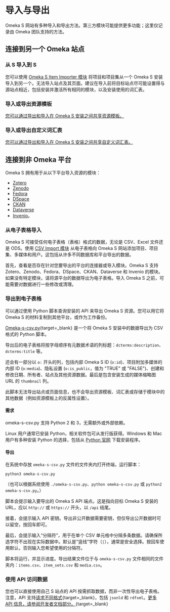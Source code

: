 # 导入与导出

Omeka S 网站有多种导入和导出方法。第三方模块可能提供更多功能；这里仅记录由 Omeka 团队支持的方法。

## 连接到另一个 Omeka 站点

### 从 S 导入到 S

您可以使用 [Omeka S Item Importer 模块](modules/ositemimporter.md) 将项目和项目集从一个 Omeka S 安装导入到另一个。无法导入站点及其页面。建议在导入前将目标站点尽可能设置得与源站点相近，包括安装并激活所有相同的模块，以及安装使用的词汇表。

### 导入或导出资源模板

[您可以通过导出和导入在 Omeka S 安装之间共享资源模板。](https://omeka.org/s/docs/user-manual/content/resource-template/#share-resource-templates)

### 导入或导出自定义词汇表

[您可以通过导出和导入在 Omeka S 安装之间共享自定义词汇表。](https://omeka.org/s/docs/user-manual/modules/customvocab/#manage-custom-vocabs)

## 连接到非 Omeka 平台

Omeka S 拥有用于从以下平台导入资源的模块：

- [Zotero](modules/zoteroimport.md)
- [Zenodo](modules/datarepositoryconnector.md)
- [Fedora](modules/fedoraconnector.md)
- [DSpace](modules/dspaceconnector.md)
- [CKAN](modules/datarepositoryconnector.md)
- [Dataverse](modules/datarepositoryconnector.md)
- [Invenio](modules/datarepositoryconnector.md)。

### 从电子表格导入

Omeka S 可接受任何电子表格（表格）格式的数据，无论是 CSV、Excel 文件还是 ODS。使用 [CSV Import 模块](modules/csvimport.md) 从电子表格向 Omeka S 网站添加项目、项目集、多媒体和用户。这包括从许多不同数据库和平台导出的数据。

首先，查看是否存在针对您要导出的平台的连接器或导入模块。Omeka S 支持 Zotero、Zenodo、Fedora、DSpace、CKAN、Dataverse 和 Invenio 的模块。如果没有特定模块，请将源平台的数据导出为电子表格。导入 Omeka S 之前，可能需要对数据进行一些修改或清理。

### 导出到电子表格

可以通过使用 Python 脚本查询安装的 API 来导出 Omeka S 资源。您可以用它将 Omeka S 的材料复制到其他平台，或作为工作备份。

[Omeka-s-csv.py](https://github.com/omeka/omeka-s-csv.py){target=_blank} 是一个将 Omeka S 安装中的数据导出为 CSV 格式的 Python 脚本。

导出后的电子表格将按字母顺序有元数据术语的列标题：`dcterms:description`、`dcterms:title` 等。

还会有一部分以 `o:` 开头的列，包括内部 Omeka S ID (`o:id`)、项目附加多媒体的内部 ID (`o:media`)、隐私设置 (`o:is_public`，值为 "TRUE" 或 "FALSE")、创建和修改日期、所有者、站点及其他资源数据。最后是包含安装生成的媒体缩略图 URL 的 `thumbnail` 列。

此脚本无法导出站点或页面信息，也不会导出资源模板、词汇表或存储于模块中的其他数据（例如资源模板上的反属性设置）。

#### 需求

omeka-s-csv.py 支持 Python 2 和 3，无需额外或外部依赖。

Linux 用户通常已安装 Python，相关软件包可从发行版获得。Windows 和 Mac 用户有多种安装 Python 的选择，包括从 [Python 官网](https://www.python.org/downloads/) 下载安装程序。

#### 导出

在系统中存放 `omeka-s-csv.py` 文件的文件夹内打开终端，运行脚本：

```
python3 omeka-s-csv.py
```
（也可以根据系统使用 `./omeka-s-csv.py`、`python omeka-s-csv.py` 或 `python2 omeka-s-csv.py`。）

脚本会提示输入要导出的 Omeka S API 端点。这是指向目标 Omeka S 安装的 URL，应以 `http://` 或 `https://` 开头，以 `/api` 结尾。

接着，会提示输入 API 密钥。导出非公开数据需要密钥，但仅导出公开数据时可以留空，按回车即可。

最后，会提示输入“分隔符”，用于在单个 CSV 单元格中分隔多条数据。请确保所选字符不出现在实际数据中。默认是“竖线”字符（`|`），通常是安全选择。按回车使用默认，否则输入您希望使用的分隔符。

脚本将运行，并显示进度。导出结果文件位于与 `omeka-s-csv.py` 文件相同的文件夹内：`items.csv`、`item_sets.csv` 和 `media.csv`。

### 使用 API 访问数据

您也可以直接使用自己 S 站点的 API 按需抓取数据，而非一次性导出电子表格。注意，API 支持[请求不同格式](https://omeka.org/s/docs/developer/api/rest_api/#responses){target=_blank}，包括 `jsonld` 和 `rdfxml`。[更多 API 信息，请参阅开发者文档部分。](https://omeka.org/s/docs/developer/api/){target=_blank}
